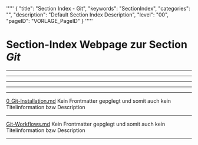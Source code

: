 '''''
{
"title": "Section Index - Git",
"keywords": "SectionIndex",
"categories": "",
"description": "Default Section Index Description",
"level": "00",
"pageID": "VORLAGE_PageID"
}
'''''


<h1>Section-Index Webpage zur Section <i>Git</i></h1>

<hr><hr><hr><hr><hr>


[0_Git-Installation.md](./0_Git-Installation.md)
Kein Frontmatter gepglegt und somit auch kein Titelinformation bzw Description<hr>


[Git-Workflows.md](./Git-Workflows.md)
Kein Frontmatter gepglegt und somit auch kein Titelinformation bzw Description<hr>